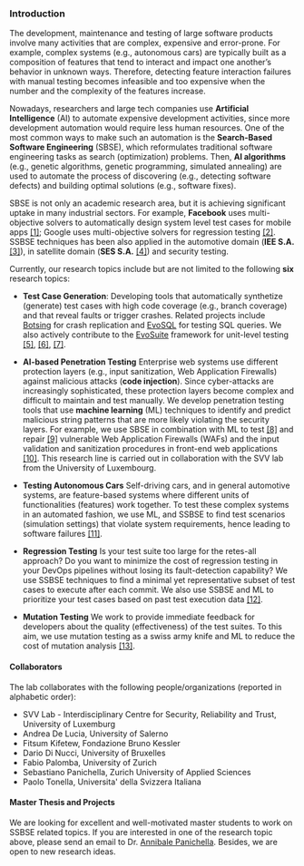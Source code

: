 ### Introduction
The development, maintenance and testing of large software products involve many activities that are complex, expensive and error-prone. For example, complex systems (e.g., autonomous cars) are typically built as a composition of features that tend to interact and impact one another’s behavior in unknown ways. Therefore, detecting feature interaction failures with manual testing becomes infeasible and too expensive when the number and the complexity of the features increase.

Nowadays, researchers and large tech companies use **Artificial Intelligence** (AI) to automate expensive development activities, since more development automation would require less human resources. 
One of the most common ways to make such an automation is the **Search-Based Software Engineering** (SBSE), which reformulates traditional software engineering tasks as search (optimization) problems. Then, **AI algorithms** (e.g., genetic algorithms, genetic programming, simulated annealing) are used to automate the process of discovering (e.g., detecting software defects) and building optimal solutions (e.g., software fixes).

SBSE is not only an academic research area, but it is achieving significant uptake in many industrial sectors. For example, **Facebook** uses multi-objective solvers to automatically design system level test cases for mobile apps [[1]](https://link.springer.com/chapter/10.1007/978-3-319-99241-9_1);  Google uses multi-objective solvers for regression testing [[2]](http://sebase.cs.ucl.ac.uk/fileadmin/crest/sebasepaper/YooNH11_01.pdf). SSBSE techniques has been also applied in the automotive domain (**IEE S.A.** [[3]](https://pure.tudelft.nl/portal/files/45811366/paperASE18N2016pdf.pdf)), in satellite domain (**SES S.A.** [[4]](https://pure.tudelft.nl/admin/files/47344874/main.pdf)) and security testing.

Currently, our research topics include but are not limited to the following **six** research topics:

* **Test Case Generation**: 
Developing tools that automatically synthetize (generate) test cases with high code coverage (e.g., branch coverage) and that reveal faults or trigger crashes. Related projects include [Botsing](https://github.com/STAMP-project/botsing) for crash replication and [EvoSQL](https://github.com/SERG-Delft/evosql) for testing SQL queries. We also actively contribute to the [EvoSuite](https://github.com/EvoSuite/evosuite) framework for unit-level testing [[5]](https://apanichella.github.io/publication/ieee-tse2018b/), [[6]](https://apanichella.github.io/publication/ssbse2018b/), [[7]](https://apanichella.github.io/publication/infsof2018b/).

* **AI-based Penetration Testing** 
Enterprise web systems use different protection layers (e.g., input sanitization, Web Application Firewalls) against malicious attacks (**code injection**). Since cyber-attacks are increasingly sophisticated, these protection layers become complex and difficult to maintain and test manually. We develop penetration testing tools that use **machine learning** (ML) techniques to identify and predict malicious string patterns that are more likely violating the security layers. For example, we use SBSE in combination with ML to test [[8]](http://orbilu.uni.lu/handle/10993/34224) and repair [[9]](https://apanichella.github.io/publication/issre2018/) vulnerable Web Application Firewalls (WAFs) and the input validation and sanitization procedures in front-end web applications [[10]](https://apanichella.github.io/publication/ieee-tse2018a/). This research line is carried out in collaboration with the SVV lab from the University of Luxembourg.

* **Testing Autonomous Cars**
Self-driving cars, and in general automotive systems, are feature-based systems where different units of functionalities (features) work together. To test these complex systems in an automated fashion, we use ML, and SSBSE to find test scenarios (simulation settings) that violate system requirements, hence leading to software failures [[11]](https://apanichella.github.io/publication/ase2018/).

* **Regression Testing**
Is your test suite too large for the retes-all approach? Do you want to minimize the cost of regression testing in your DevOps pipelines without losing its fault-detection capability? We use SSBSE techniques to find a minimal yet representative subset of test cases to execute after each commit. We also use SSBSE and ML to prioritize your test cases based on past test execution data [[12]](https://apanichella.github.io/publication/ieee-tse2018f/).

* **Mutation Testing**
We work to provide immediate feedback for developers about the quality (effectiveness) of the test suites. To this aim, we use mutation testing as a swiss army knife and ML to reduce the cost of mutation analysis [[13]](https://apanichella.github.io/publication/icst2018/).

#### Collaborators

The lab collaborates with the following people/organizations (reported in alphabetic order):
* SVV Lab - Interdisciplinary Centre for Security, Reliability and Trust, University of Luxemburg
* Andrea De Lucia, University of Salerno
* Fitsum Kifetew, Fondazione Bruno Kessler
* Dario Di Nucci, University of Bruxelles 
* Fabio Palomba, University of Zurich
* Sebastiano Panichella, Zurich University of Applied Sciences
* Paolo Tonella, Universita' della Svizzera Italiana

#### Master Thesis and Projects
We are looking for excellent and well-motivated master students to work on SSBSE related topics. If you are interested in one of the research topic above, please send an email to Dr. [Annibale Panichella](https://apanichella.github.io). Besides, we are open to new research ideas.
